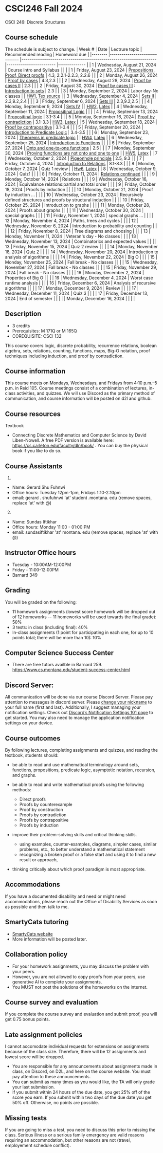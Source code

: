 # CSCI246 Fall 2024
CSCI 246: Discrete Structures

## Course schedule
The schedule is subject to change.
| Week # 	| Date                          	| Lectrure topic                                                      	| Recommended reading     	| Homeword due 	|
|--------	|-------------------------------	|---------------------------------------------------------------------	|-------------------------	|--------------	|
| 1      	| Wednesday, August 21, 2024    	| Course intro and Syllabus                                           	|                         	|              	|
| 1      	| Friday, August 23, 2024       	| [Prepositions, Proof, Direct proofs](https://github.com/adiesha/CSCI246Fall2024/tree/master/Notes/Lecture02)                          	| 4.3, 2.2.1-2.2.3, 2.2.6 	|              	|
| 2      	| Monday, August 26, 2024       	| [Proof by cases](https://github.com/adiesha/CSCI246Fall2024/blob/master/Notes/Lecture03/Lecture03_Proof_by_cases.pdf)                                                    	| 4.3,2.3                 	|              	|
| 2      	| Wednesday, August 28, 2024    	| [Proof by cases II](https://github.com/adiesha/CSCI246Fall2024/blob/master/Notes/Lecture04/Lec4_Proof_ByCases_Part2.pdf)                                                   	| 2.3                     	|              	|
| 2      	| Friday, August 30, 2024       	| [Proof by cases III](https://github.com/adiesha/CSCI246Fall2024/blob/master/Notes/Lecture05/proof_by_cases_3.pdf) : [Introduction to sets](https://github.com/adiesha/CSCI246Fall2024/blob/master/Notes/Lecture05/Intro_to_Sets_1.pdf)                                                	| 2.3                     	|              	|
| 3      	| Monday, September 2, 2024     	| Labor day-No classes                                                	|                         	| [HW1](https://github.com/adiesha/CSCI246Fall2024/blob/master/Homeworks/Homework1/CSCI_246_HW_1.pdf), [Tex source](https://github.com/adiesha/CSCI246Fall2024/blob/master/Homeworks/Homework1/hw1.tex)          	|
| 3      	| Wednesday, September 4, 2024  	| [Sets II](https://github.com/adiesha/CSCI246Fall2024/blob/master/Notes/Lecture06/Sets_part_2.pdf)                                                             	| 2.3,9.2,2.4             	|              	|
| 3      	| Friday, September 6, 2024     	| [Sets III](https://github.com/adiesha/CSCI246Fall2024/blob/master/Notes/Lecture07/Sets_3.pdf)                                                            	| 2.3,9.2,2.5             	|              	|
| 4      	| Monday, September 9, 2024     	| [Sets IV](https://github.com/adiesha/CSCI246Fall2024/blob/master/Notes/Lecture08/Sets_4.pdf)                                             	|                         	| [HW2](https://github.com/adiesha/CSCI246Fall2024/blob/master/Homeworks/Homework2/HW2.pdf), [Latex](https://github.com/adiesha/CSCI246Fall2024/blob/master/Homeworks/Homework2/HW2_Latex.tex)          	|
| 4      	| Wednesday, September 11, 2024 	| [Propositinal Logic](https://github.com/adiesha/CSCI246Fall2024/blob/master/Notes/Lecture09/Propositional_Logic_Cont.pdf)                                              	|                         	|              	|
| 4      	| Friday, September 13, 2024    	| [Propositinal logic](https://github.com/adiesha/CSCI246Fall2024/blob/master/Notes/Lecture10/Propositional_logic_2.pdf)                                               	|   3.1-3.4                      	|              	|
| 5      	| Monday, September 16, 2024    	| [Proof by contradiction](https://github.com/adiesha/CSCI246Fall2024/blob/master/Notes/Lecture11/Proof_By_Contradiction.pdf)						| 	3.1-3.3                 | [HW3](https://github.com/adiesha/CSCI246Fall2024/blob/master/Homeworks/Homework3/hw3.pdf), [Latex](https://github.com/adiesha/CSCI246Fall2024/blob/master/Homeworks/Homework3/hw3_latex.tex)          	|
| 5      	| Wednesday, September 18, 2024 	| [Proof by contrapositive](https://github.com/adiesha/CSCI246Fall2024/blob/master/Notes/Lecture12/proof_by_contr_positive.pdf)                                                  	| 	3.1-3.4                 |              	|
| 5      	| Friday, September 20, 2024    	| [Introduction to Predicate Logic](https://github.com/adiesha/CSCI246Fall2024/blob/master/Notes/Lecture13/Introduction_To_Predicate_Logic.pdf)            	| 3.4-3.5                     	|              	|
| 6      	| Monday, September 23, 2024    	| [Theorems in predicate logic](https://github.com/adiesha/CSCI246Fall2024/blob/master/Notes/Lecture14/Predicate_Logic_2.pdf)                                     	|                         	| [HW4](https://github.com/adiesha/CSCI246Fall2024/blob/master/Homeworks/Homework4/hw4.pdf), [Latex](https://github.com/adiesha/CSCI246Fall2024/blob/master/Homeworks/Homework4/hw4_latex.tex)     	|
| 6      	| Wednesday, September 25, 2024 	| [Introduction to Functions](https://github.com/adiesha/CSCI246Fall2024/blob/master/Notes/Lecture15/Functions_intro.pdf)                                        	|                         	|              	|
| 6      	| Friday, September 27, 2024    	| [Onto and one-to-one functions](https://github.com/adiesha/CSCI246Fall2024/blob/master/Notes/Lecture16/Functions_Part2.pdf)                                        	| 2.5                        	|              	|
| 7      	| Monday, September 30, 2024    	| [Proving functions are not onto and one to one](https://github.com/adiesha/CSCI246Fall2024/blob/master/Notes/Lecture17/proving_functions_not_ontoand_onetoone.pdf)                                       	|                         	| [HW5](https://github.com/adiesha/CSCI246Fall2024/blob/master/Homeworks/Homework5/CSCI_246_lecture_notes.pdf), [Latex](https://github.com/adiesha/CSCI246Fall2024/blob/master/Homeworks/Homework5/hw5_latex.tex)          	|
| 7      	| Wednesday, October 2, 2024    	| [Pigeonhole principle](https://github.com/adiesha/CSCI246Fall2024/blob/master/Notes/Lecture18/Pigeon_Hole_Principle.pdf)  			                     	|         2.5, 9.3             	|              	|
| 7      	| Friday, October 4, 2024       	| [Introduction to Relations](https://github.com/adiesha/CSCI246Fall2024/blob/master/Notes/Lecture19/Relations.pdf)                                               	| 8.1-8.3                        	|              	|
| 8      	| Monday, October 7, 2024       	| Quiz 1 review                                                       	|                         	| [Hw6](https://github.com/adiesha/CSCI246Fall2024/blob/master/Homeworks/Homework6/hw6.pdf), [Latex](https://github.com/adiesha/CSCI246Fall2024/blob/master/Homeworks/Homework6/hw6_latex.tex)          	|
| 8      	| Wednesday, October 9, 2024    	| Quiz1                                                               	|                         	|              	|
| 8      	| Friday, October 11, 2024      	| [Relations continued](https://github.com/adiesha/CSCI246Fall2024/blob/master/Notes/Lecture21/Relations_cont.pdf)                                           	|                         	|              	|
| 9      	| Monday, October 14, 2024      	| Relations                                                           	|                         	|              	|
| 9      	| Wednesday, October 16, 2024   	| Equivalance relations:partial and total order                       	|                         	|              	|
| 9      	| Friday, October 18, 2024      	| Proofs by induction                                                 	|                         	| 		|
| 10     	| Monday, October 21, 2024      	| Proof by induction …                                                	|                         	|          	|
| 10     	| Wednesday, October 23, 2024   	| Recursively defined structures and   proofs by structural induction 	|                         	|              	|
| 10     	| Friday, October 25, 2024      	| Introduction to graphs                                              	|                         	|              	|
| 11     	| Monday, October 28, 2024      	| Proofs about graphs                                                 	|                         	|          	|
| 11     	| Wednesday, October 30, 2024   	| special graphs                                                      	|                         	|              	|
| 11     	| Friday, November 1, 2024      	| special graphs …                                                    	|                         	|              	|
| 12     	| Monday, November 4, 2024      	| Paths, trees and cycles                                             	|                         	|              	|
| 12     	| Wednesday, November 6, 2024   	| Introduction to probability and counting                            	|                         	|          	|
| 12     	| Friday, November 8, 2024      	| Tree diagrams and choosing                                          	|                         	|              	|
| 13     	| Monday, November 11, 2024     	| Veteran's day - No classes                                          	|                         	|              	|
| 13     	| Wednesday, November 13, 2024  	| Combinatorics and expected values                                   	|                         	|          	|
| 13     	| Friday, November 15, 2024     	| Quiz 2 review                                                       	|                         	|              	|
| 14     	| Monday, November 18, 2024     	| Quiz 2                                                              	|                         	|              	|
| 14     	| Wednesday, November 20, 2024  	| Introduction to analysis of algorithms                              	|                         	|         	|
| 14     	| Friday, November 22, 2024     	| Big O                                                               	|                         	|              	|
| 15     	| Monday, November 25, 2024     	| Fall break - No classes                                             	|                         	|              	|
| 15     	| Wednesday, November 27, 2024  	| Fall break - No classes                                             	|                         	|              	|
| 15     	| Friday, November 29, 2024     	| Fall break - No classes                                             	|                         	|              	|
| 16     	| Monday, December 2, 2024      	| Properties of Big O                                                 	|                         	|         	|
| 16     	| Wednesday, December 4, 2024   	| Worst case runtime analysis                                         	|                         	|              	|
| 16     	| Friday, December 6, 2024      	| Analysis of recursive algorithms                                    	|                         	|              	|
| 17     	| Monday, December 9, 2024      	| Review                                                              	|                         	|              	|
| 17     	| Wednesday, December 11, 2024  	| Quiz 3                                                              	|                         	| 		|
| 17     	| Friday, December 13, 2024     	| End of semester                                                     	|                         	|              	|
|        	| Monday, December 16, 2024     	|                                                                     	|                         	|              	|



## Description
- 3 credits
- Prerequisites: M 171Q or M 165Q
- COREQUISITE: CSCI 132

This course covers logic, discrete probability, recurrence relations, boolean algebra, sets, relations, counting, functions, maps, Big-O notation, proof techniques including induction, and proof by contradiction.

## Course information
This course meets on Mondays, Wednesdays, and Fridays from 4:10 p.m.–5 p.m. in Reid 105. Course meetings consist of a combination of lectures, in-class activities, and quizzes. We will use Discord as the primary method of communication, and course information will be posted on d2l and github.

## Course resources

Textbook
* Connecting Discrete Mathematics and Computer Science by David Liben-Nowell. A free PDF version is available here: https://cs.carleton.edu/faculty/dln/book/ . You can buy the physical book if you like to do so. 

## Course Assistants
1. 
- Name: Gerard Shu Fuhnwi
- Office hours: Tuesday 12pm-1pm, Fridays 1:10-2:10pm
- email: gerard . shufuhnwi 'at' student .montana. edu (remove spaces, replace 'at' with @)
  
2.															
- Name: Sundas Iftikhar
- Office hours: Monday 11:00 - 01:00 PM
- email: sundasiftikhar 'at' montana. edu (remove spaces, replace 'at' with @)


## Instructor Office hours
- Tuesday - 10:00AM-12:00PM
- Friday - 11:00-12:00PM
- Barnard 349

## Grading
You will be graded on the following:

- 11 homework assignments (lowest score homework will be dropped out of 12 homeworks -- 11 homeworks will be used towards the final grade): 50%
- 3 tests: in class (including final): 40%
- In-class assignments (1 point for participating in each one, for up to 10 points total; there will be more than 10): 10%

## Computer Science Success Center
- There are free tutors availble in Barnard 259. https://www.cs.montana.edu/student-success-center.html

## Discord Server: 
All communication will be done via our course Discord Server. Please pay attention to messages in discord server. Please [change your nickname](https://support.discord.com/hc/en-us/articles/219070107-Server-Nicknames#:~:text=If%20you're%20on%20the,new%20nickname%20of%20your%20choice!) to your full name (first and last). Additionally, I suggest managing your notification settings. Check out [Discord’s Notification Settings 101 page](https://support.discord.com/hc/en-us/articles/215253258-Notifications-Settings-101) to get started. You may also need to manage the application notification settings on your device.

## Course outcomes
By following lectures, completing assignments and quizzes, and reading the textbook, students should:

- be able to read and use mathematical terminology around sets, functions, propositions, predicate logic, asymptotic notation, recursion, and graphs.

- be able to read and write mathematical proofs using the following methods:
	* Direct proofs
	* Proofs by counterexample
	* Proof by construction
	* Proofs by contradiction
	* Proofs by contrapositive
	* Proofs by induction
- improve their problem-solving skills and critical thinking skills.
	* using examples, counter-examples, diagrams, simpler cases, similar problems, etc., to better understand a mathematical statement
	* recognizing a broken proof or a false start and using it to find a new result or approach,
	
- thinking critically about which proof paradigm is most appropriate.

## Accommodations
If you have a documented disability and need or might need accommodations, please reach out the Office of Disability Services as soon as possible and then talk to me.

## SmartyCats tutoring
- [SmartyCats website](https://www.montana.edu/aycss/success/smartycats/)
- More information will be posted later.

## Collaboration policy
- For your homework assignments, you may discuss the problem with your peers.
- However, you are not allowed to copy proofs from your peers, use generative AI to complete your assignments.
- You MUST not post the solutions of the homeworks on the internet.

## Course survey and evaluation
If you complete the course survey and evaluation and submit proof, you will get 0.75 bonus points.

## Late assignment policies
I cannot accomodate individual requests for extensions on assignments because of the class size. Therefore, there will be 12 assignments and lowest score will be dropped.
- You are responsible for any announcements about assignments made in class, on Discord, on D2L, and here on the course website. You must pay attention to these announcements.
- You can submit as many times as you would like, the TA will only grade your last submission.
- If you submit within 24 hours of the due date, you get 25% off of the score you earn. If you submit within two days of the due date you get 50% off. Otherwise, no points are possible.

## Missing tests
If you are going to miss a test, you need to discuss this prior to missing the class. Serious illness or a serious family emergency are valid reasons requiring an accommodation, but other reasons are not (travel, employement schedule conflict).

